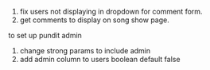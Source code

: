1. fix users not displaying in dropdown for comment form.
2. get comments to display on song show page.



to set up pundit admin

1. change strong params to include admin
2. add admin column to users boolean default false

